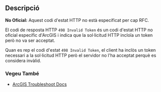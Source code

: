 ## Descripció

<aside class="warning"><strong>No Oficial:</strong> Aquest codi d'estat HTTP no està especificat per cap RFC.</aside>

El codi de resposta HTTP `498 Invalid Token` és un codi d'estat HTTP no oficial específic d'ArcGIS i indica que la sol·licitud HTTP incloïa un token però no va ser acceptat.

Quan es rep el codi d'estat `498 Invalid Token`, el client ha inclòs un token necessari a la sol·licitud HTTP però el servidor no l'ha acceptat perquè es considera invàlid.

### Vegeu També

- [ArcGIS Troubleshoot Docs](https://doc.arcgis.com/en/survey123/desktop/create-surveys/troubleshootcreatesurveys.htm)
